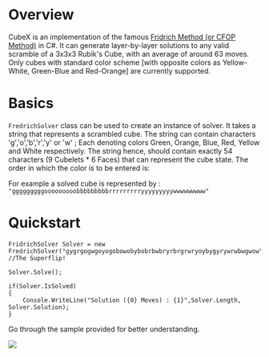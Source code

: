 # Overview

CubeX is an implementation of the famous [Fridrich Method (or CFOP Method)](https://en.wikipedia.org/wiki/CFOP_Method) in C#. It can generate layer-by-layer solutions to any valid scramble of a 3x3x3 Rubik's Cube, with an average of around 63 moves. Only cubes with standard color scheme [with opposite colors as Yellow-White, Green-Blue and Red-Orange] are currently supported.

# Basics

`FredrichSolver` class can be used to create an instance of solver. It takes a string that represents a scrambled cube. The string can contain characters 'g','o','b','r','y' or 'w' ; Each denoting colors Green, Orange, Blue, Red, Yellow and White respectively. The string hence, should contain exactly 54 characters (9 Cubelets * 6 Faces) that can represent the cube state. The order in which the color is to be entered is:


For example a solved cube is represented by : `"gggggggggooooooooobbbbbbbbbrrrrrrrrryyyyyyyyywwwwwwwww"`

# Quickstart

    FridrichSolver Solver = new FredrichSolver("gygrgogwgoyogobowobybobrbwbryrbrgrwryoybygyrywrwbwgwow"); //The Superflip!

    Solver.Solve();

    if(Solver.IsSolved)
    {
        Console.WriteLine("Solution ({0} Moves) : {1}",Solver.Length, Solver.Solution);
    }

Go through the sample provided for better understanding.

![](http://i.imgur.com/dvBFOct.png)
